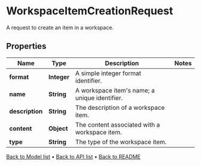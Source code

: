 

# WorkspaceItemCreationRequest

A request to create an item in a workspace.

## Properties

| Name | Type | Description | Notes |
|------------ | ------------- | ------------- | -------------|
|**format** | **Integer** | A simple integer format identifier. |  |
|**name** | **String** | A workspace item&#39;s name; a unique identifier. |  |
|**description** | **String** | The description of a workspace item. |  |
|**content** | **Object** | The content associated with a workspace item. |  |
|**type** | **String** | The type of the workspace item. |  |



[Back to Model list](../README.md#documentation-for-models) &#8226; [Back to API list](../README.md#documentation-for-api-endpoints) &#8226; [Back to README](../README.md)


